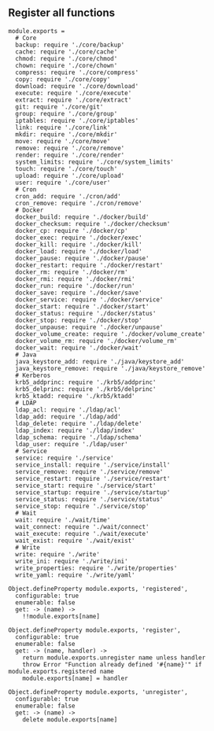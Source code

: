 
## Register all functions

    module.exports =
      # Core
      backup: require './core/backup'
      cache: require './core/cache'
      chmod: require './core/chmod'
      chown: require './core/chown'
      compress: require './core/compress'
      copy: require './core/copy'
      download: require './core/download'
      execute: require './core/execute'
      extract: require './core/extract'
      git: require './core/git'
      group: require './core/group'
      iptables: require './core/iptables'
      link: require './core/link'
      mkdir: require './core/mkdir'
      move: require './core/move'
      remove: require './core/remove'
      render: require './core/render'
      system_limits: require './core/system_limits'
      touch: require './core/touch'
      upload: require './core/upload'
      user: require './core/user'
      # Cron
      cron_add: require './cron/add'
      cron_remove: require './cron/remove'
      # Docker
      docker_build: require './docker/build'
      docker_checksum: require './docker/checksum'
      docker_cp: require './docker/cp'
      docker_exec: require './docker/exec'
      docker_kill: require './docker/kill'
      docker_load: require './docker/load'
      docker_pause: require './docker/pause'
      docker_restart: require './docker/restart'
      docker_rm: require './docker/rm'
      docker_rmi: require './docker/rmi'
      docker_run: require './docker/run'
      docker_save: require './docker/save'
      docker_service: require './docker/service'
      docker_start: require './docker/start'
      docker_status: require './docker/status'
      docker_stop: require './docker/stop'
      docker_unpause: require './docker/unpause'
      docker_volume_create: require './docker/volume_create'
      docker_volume_rm: require './docker/volume_rm'
      docker_wait: require './docker/wait'
      # Java
      java_keystore_add: require './java/keystore_add'
      java_keystore_remove: require './java/keystore_remove'
      # Kerberos
      krb5_addprinc: require './krb5/addprinc'
      krb5_delprinc: require './krb5/delprinc'
      krb5_ktadd: require './krb5/ktadd'
      # LDAP
      ldap_acl: require './ldap/acl'
      ldap_add: require './ldap/add'
      ldap_delete: require './ldap/delete'
      ldap_index: require './ldap/index'
      ldap_schema: require './ldap/schema'
      ldap_user: require './ldap/user'
      # Service
      service: require './service'
      service_install: require './service/install'
      service_remove: require './service/remove'
      service_restart: require './service/restart'
      service_start: require './service/start'
      service_startup: require './service/startup'
      service_status: require './service/status'
      service_stop: require './service/stop'
      # Wait
      wait: require './wait/time'
      wait_connect: require './wait/connect'
      wait_execute: require './wait/execute'
      wait_exist: require './wait/exist'
      # Write
      write: require './write'
      write_ini: require './write/ini'
      write_properties: require './write/properties'
      write_yaml: require './write/yaml'

    Object.defineProperty module.exports, 'registered', 
      configurable: true
      enumerable: false
      get: -> (name) ->
        !!module.exports[name]
          
    Object.defineProperty module.exports, 'register', 
      configurable: true
      enumerable: false
      get: -> (name, handler) ->
        return module.exports.unregister name unless handler
        throw Error "Function already defined '#{name}'" if module.exports.registered name
        module.exports[name] = handler
            
    Object.defineProperty module.exports, 'unregister', 
      configurable: true
      enumerable: false
      get: -> (name) ->
        delete module.exports[name]
        
